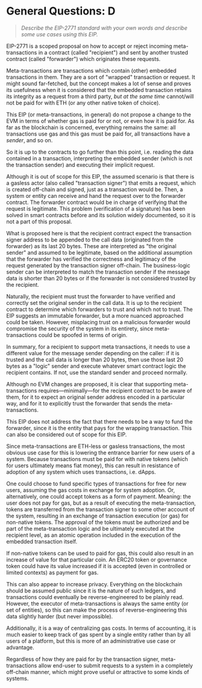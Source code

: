 # General Questions: D

> _Describe the EIP-2771 standard with your own words and describe some use cases using this EIP._

EIP-2771 is a scoped proposal on how to accept or reject incoming meta-transactions in a contract (called "recipient") and sent by another trusted contract (called "forwarder") which originates these requests.

Meta-transactions are transactions which contain (other) embedded transactions in them. They are a sort of "wrapped" transaction or request. It might sound far-fetched, but the concept makes a lot of sense and proves its usefulness when it is considered that the embedded transaction retains its integrity as a request from a third party, _but at the same time_ cannot/will not be paid for with ETH (or any other native token of choice).

This EIP (or meta-transactions, in general) do not propose a change to the EVM in terms of whether gas is paid for or not, or even how it is paid for. As far as the blockchain is concerned, everything remains the same: all transactions use gas and this gas must be paid for, all transactions have a _sender_, and so on. 

So it is up to the contracts to go further than this point, i.e. reading the data contained in a transaction, interpreting the embedded sender (which is not the transaction sender) and executing their implicit request.

Although it is out of scope for this EIP, the assumed scenario is that there is a gasless actor (also called "transaction signer") that emits a request, which is created off-chain and signed, just as a transaction would be. Then, a system or entity can receive and hand the request over to the forwarder contract. The forwarder contract would be in charge of verifying that the request is legitimate. This problem (verification of a signature) has been solved in smart contracts before and its solution widely documented, so it is not a part of this proposal.

What is proposed here is that the recipient contract expect the transaction signer address to be appended to the call data (originated from the forwarder) as its last 20 bytes. These are interpreted as "the original sender" and assumed to be legitimate, based on the additional assumption that the forwarder has verified the correctness and legitimacy of the request generated by the transaction signer off-chain. The business-logic sender can be interpreted to match the transaction sender if the message data is shorter than 20 bytes or if the forwarder is not considered trusted by the recipient.

Naturally, the recipient must trust the forwarder to have verified and correctly set the original sender in the call data. It is up to the recipient contract to determine which forwarders to trust and which not to trust. The EIP suggests an immutable forwarder, but a more nuanced approached could be taken. However, misplacing trust on a malicious forwarder would compromise the security of the system in its entirety, since meta-transactions could be spoofed in terms of origin.

In summary, for a recipient to support meta transactions, it needs to use a different value for the message sender depending on the caller: if it is trusted and the call data is longer than 20 bytes, then use those last 20 bytes as a "logic" sender and execute whatever smart contract logic the recipient contains. If not, use the standard sender and proceed normally.

Although no EVM changes are proposed, it is clear that supporting meta-transactions requires—minimally—for the recipient contract to be aware of them, for it to expect an original sender address encoded in a particular way, and for it to explicitly trust the forwarder that sends the meta-transactions.

This EIP does not address the fact that there needs to be a way to fund the forwarder, since it is the entity that pays for the wrapping transaction. This can also be considered out of scope for this EIP. 

Since meta-transactions are ETH-less or gasless transactions, the most obvious use case for this is lowering the entrance barrier for new users of a system. Because transactions must be paid for with native tokens (which for users ultimately means fiat money), this can result in resistance of adoption of any system which uses transactions, i.e. dApps. 

One could choose to fund specific types of transactions for free for new users, assuming the gas costs in exchange for system adoption. Or, alternatively, one could accept tokens as a form of payment. Meaning: the user does not pay for gas, but as a result of executing the meta-transaction, tokens are transferred from the transaction signer to some other account of the system, resulting in an exchange of transaction execution (or gas) for non-native tokens. The approval of the tokens must be authorized and be part of the meta-transaction logic and be ultimately executed at the recipient level, as an atomic operation included in the execution of the embedded transaction itself.

If non-native tokens can be used to paid for gas, this could also result in an increase of value for that particular coin. An ERC20 token or governance token could have its value increased if it is accepted (even in controlled or limited contexts) as payment for gas.

This can also appear to increase privacy. Everything on the blockchain should be assumed public since it is the nature of such ledgers, and transactions could eventually be reverse-engineered to be plainly read. However, the executor of meta-transactions is always the same entity (or set of entities), so this can make the process of reverse-engineering this data slightly harder (but never impossible).

Additionally, it is a way of centralizing gas costs. In terms of accounting, it is much easier to keep track of gas spent by a single entity rather than by all users of a platform, but this is more of an administrative use case or advantage.

Regardless of how they are paid for by the transaction signer, meta-transactions allow end-user to submit requests to a system in a completely off-chain manner, which might prove useful or attractive to some kinds of systems.